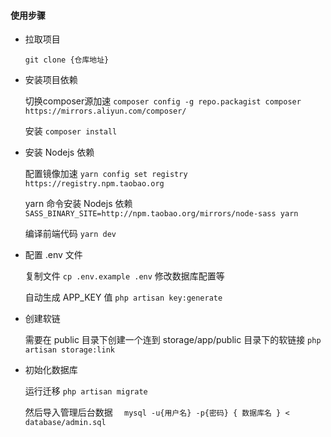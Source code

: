#### 使用步骤

* 拉取项目

    ` git clone {仓库地址} `

* 安装项目依赖

    切换composer源加速 `composer config -g repo.packagist composer https://mirrors.aliyun.com/composer/`

    安装 `composer install`

* 安装 Nodejs 依赖

    配置镜像加速 `yarn config set registry https://registry.npm.taobao.org`
    
    yarn 命令安装 Nodejs 依赖 `SASS_BINARY_SITE=http://npm.taobao.org/mirrors/node-sass yarn`
    
    编译前端代码 `yarn dev`
    
* 配置 .env 文件

    复制文件 `cp .env.example .env` 修改数据库配置等
    
    自动生成 APP_KEY 值 `php artisan key:generate`
    
* 创建软链

    需要在 public 目录下创建一个连到 storage/app/public 目录下的软链接 `php artisan storage:link`
    
* 初始化数据库

    运行迁移 `php artisan migrate`
     
    然后导入管理后台数据 `  mysql -u{用户名} -p{密码} { 数据库名 } < database/admin.sql`
    
    